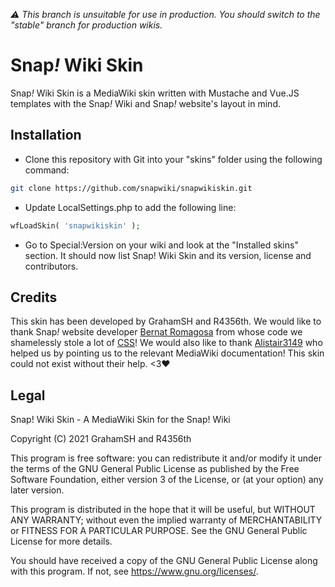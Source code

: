 _:warning: This branch is unsuitable for use in production. You should switch to the "stable" branch for production wikis._

# Snap<i>!</i> Wiki Skin

Snap<i>!</i> Wiki Skin is a MediaWiki skin written with Mustache and Vue.JS templates with the Snap<i>!</i> Wiki and Snap<i>!</i> website's layout in mind.







## Installation

- Clone this repository with Git into your "skins" folder using the following command:

```Bash
git clone https://github.com/snapwiki/snapwikiskin.git
```

- Update LocalSettings.php to add the following line:

```PHP
wfLoadSkin( 'snapwikiskin' );
```

- Go to Special:Version on your wiki and look at the "Installed skins" section. It should now list Snap! Wiki Skin and its version, license and contributors.

## Credits

This skin has been developed by GrahamSH and R4356th. We would like to thank Snap<i>!</i> website developer <a href="https://github.com/bromagosa">Bernat Romagosa</a> from whose code we shamelessly stole a lot of <a href="https://github.com/snap-cloud/SnapSite/tree/master/static/style">CSS</a>! We would also like to thank <a href="https://github.com/alistair3149">Alistair3149</a> who helped us by pointing us to the relevant MediaWiki documentation! This skin could not exist without their help. <3:heart:

## Legal

Snap! Wiki Skin - A MediaWiki Skin for the Snap! Wiki

Copyright (C) 2021 GrahamSH and R4356th

This program is free software: you can redistribute it and/or modify it under the terms of the GNU General Public License as published by the Free Software Foundation, either version 3 of the License, or (at your option) any later version.

This program is distributed in the hope that it will be useful, but WITHOUT ANY WARRANTY; without even the implied warranty of MERCHANTABILITY or FITNESS FOR A PARTICULAR PURPOSE. See the GNU General Public License for more details.

You should have received a copy of the GNU General Public License along with this program. If not, see https://www.gnu.org/licenses/.
